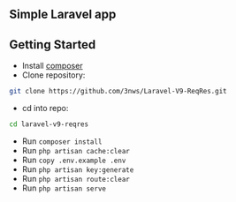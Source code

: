 ## Simple Laravel app

## Getting Started

- Install [composer](https://getcomposer.org/)
- Clone repository:

```bash
git clone https://github.com/3nws/Laravel-V9-ReqRes.git
```

- cd into repo:

```bash
cd laravel-v9-reqres
```

- Run `composer install`
- Run `php artisan cache:clear`
- Run `copy .env.example .env`
- Run `php artisan key:generate`
- Run `php artisan route:clear`
- Run `php artisan serve`

